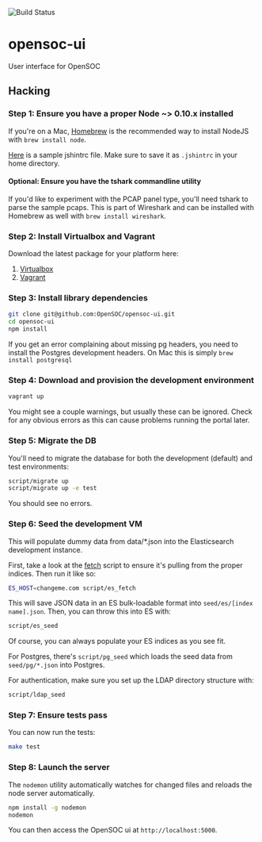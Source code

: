 ![Build Status](https://magnum.travis-ci.com/OpenSOC/opensoc-ui.svg?token=jo4ZVAV7CXvqp5459Gzo&branch=master)

opensoc-ui
==========

User interface for OpenSOC

## Hacking

### Step 1: Ensure you have a proper Node ~> 0.10.x installed

If you're on a Mac, [Homebrew](http://brew.sh) is the recommended way to install NodeJS with ```brew install node```.

[Here](.jshintrc) is a sample jshintrc file. Make sure to save it as ```.jshintrc``` in your home directory.

#### Optional: Ensure you have the tshark commandline utility

If you'd like to experiment with the PCAP panel type, you'll need tshark to parse the sample pcaps. This is part of Wireshark and can be installed with Homebrew as well with ```brew install wireshark```.

### Step 2: Install Virtualbox and Vagrant

Download the latest package for your platform here:

1. [Virtualbox](https://www.virtualbox.org/wiki/Downloads)
2. [Vagrant](https://www.vagrantup.com/downloads.html)

### Step 3: Install library dependencies

```bash
git clone git@github.com:OpenSOC/opensoc-ui.git
cd opensoc-ui
npm install
```

If you get an error complaining about missing pg headers, you need to install the Postgres development headers. On Mac this is simply ```brew install postgresql```

### Step 4: Download and provision the development environment

```bash
vagrant up
```

You might see a couple warnings, but usually these can be ignored. Check for any obvious errors as this can cause problems running the portal later.

### Step 5: Migrate the DB

You'll need to migrate the database for both the development (default) and test environments:

```bash
script/migrate up
script/migrate up -e test
```

You should see no errors.

###  Step 6: Seed the development VM

This will populate dummy data from data/*.json into the Elasticsearch development instance.

First, take a look at the [fetch](script/fetch.js) script to ensure it's pulling from the proper indices. Then run it like so:

```bash
ES_HOST=changeme.com script/es_fetch
```

This will save JSON data in an ES bulk-loadable format into ```seed/es/[index name].json```. Then, you can throw this into ES with:

```bash
script/es_seed
```

Of course, you can always populate your ES indices as you see fit.

For Postgres, there's ```script/pg_seed``` which loads the seed data from ```seed/pg/*.json``` into Postgres.

For authentication, make sure you set up the LDAP directory structure with:

```bash
script/ldap_seed
```

### Step 7: Ensure tests pass

You can now run the tests:

```bash
make test
```

### Step 8: Launch the server

The ```nodemon``` utility automatically watches for changed files and reloads the node server automatically.

```bash
npm install -g nodemon
nodemon
```

You can then access the OpenSOC ui at ```http://localhost:5000```.
